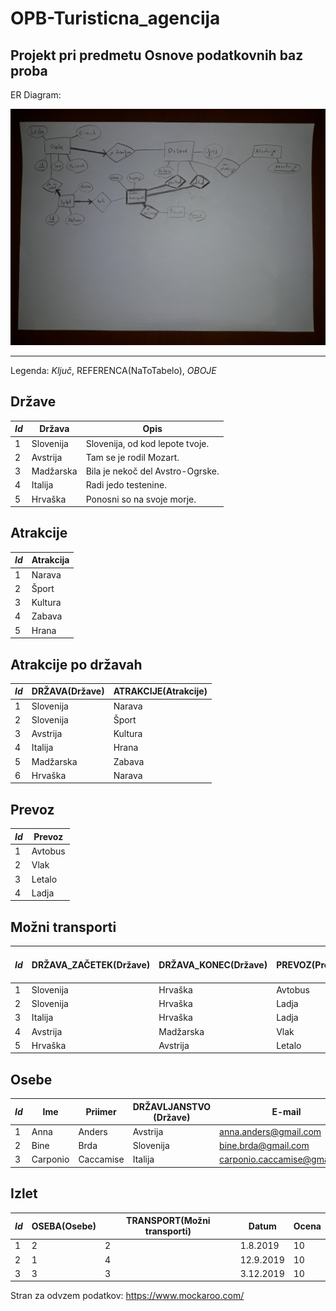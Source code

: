 # OPB-Turisticna_agencija
Projekt pri predmetu Osnove podatkovnih baz 
proba
---
ER Diagram:

![ER Diagram](ERSkica.jpg)  


---
Legenda: *Ključ*, REFERENCA(NaToTabelo), *OBOJE*

## Države
|*Id*|Država| Opis |
|----|----------|-----|
|1|Slovenija| Slovenija, od kod lepote tvoje.|
|2|Avstrija|  Tam se je rodil Mozart.|
|3|Madžarska| Bila je nekoč del Avstro-Ogrske.|
|4|Italija| Radi jedo testenine. |
|5|Hrvaška| Ponosni so na svoje morje.|

## Atrakcije
|*Id*|Atrakcija|
|--|--|
|1|Narava|
|2|Šport|
|3|Kultura|
|4|Zabava|
|5|Hrana|

## Atrakcije po državah
|*Id*| DRŽAVA(Države) | ATRAKCIJE(Atrakcije)|
|--|---|---|
|1|Slovenija|Narava|
|2|Slovenija|Šport|
|3|Avstrija|Kultura|
|4|Italija|Hrana|
|5|Madžarska|Zabava|
|6|Hrvaška|Narava|

## Prevoz
|*Id*|Prevoz|
|--|---|
|1|Avtobus|
|2|Vlak|
|3|Letalo|
|4|Ladja|

## Možni transporti
|*Id*|DRŽAVA_ZAČETEK(Države)|DRŽAVA_KONEC(Države)|PREVOZ(Prevoz)| Trajanje (v urah) | Cena (v evrih)| Ali je možno|
|--|--|--|--|--|--|--|
|1|Slovenija|Hrvaška|Avtobus|2|12|true|
|2|Slovenija|Hrvaška|Ladja|3|35|true|
|3|Italija|Hrvaška|Ladja|3|40|true|
|4|Avstrija|Madžarska|Vlak|1|20|true|
|5|Hrvaška|Avstrija|Letalo|1|50|false|

## Osebe
|*Id*|Ime|Priimer|DRŽAVLJANSTVO (Države)|E-mail|Geslo|
|--|--|--|--|--|--|
|1|Anna|Anders|Avstrija|anna.anders@gmail.com|hCj!5h1A|
|2|Bine|Brda|Slovenija|bine.brda@gmail.com|EggsAndBacon81|
|3|Carponio|Caccamise|Italija|carponio.caccamise@gmail.com|Roma123|

## Izlet
|*Id*|OSEBA(Osebe)|TRANSPORT(Možni transporti)|Datum|Ocena|
|--|--|--|--|--|
|1|2|2|1.8.2019|10|
|2|1|4|12.9.2019|10|
|3|3|3|3.12.2019|10|





Stran za odvzem podatkov: https://www.mockaroo.com/
